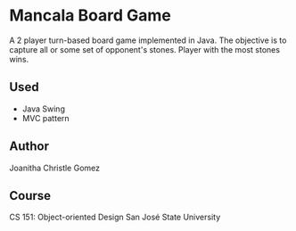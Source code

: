 # Mancala Board Game

A 2 player turn-based board game implemented in Java. The objective is to capture all or some set of opponent's stones. Player with the most stones wins.

## Used
* Java Swing
* MVC pattern

## Author
Joanitha Christle Gomez

## Course

CS 151: Object-oriented Design
San José State University
